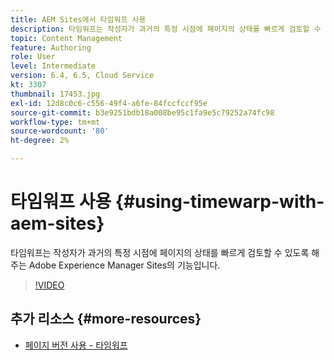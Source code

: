 ```yaml
---
title: AEM Sites에서 타임워프 사용
description: 타임워프는 작성자가 과거의 특정 시점에 페이지의 상태를 빠르게 검토할 수 있도록 해주는 Adobe Experience Manager Sites의 기능입니다.
topic: Content Management
feature: Authoring
role: User
level: Intermediate
version: 6.4, 6.5, Cloud Service
kt: 3307
thumbnail: 17453.jpg
exl-id: 12d8c0c6-c556-49f4-a6fe-84fccfccf95e
source-git-commit: b3e9251bdb18a008be95c1fa9e5c79252a74fc98
workflow-type: tm+mt
source-wordcount: '80'
ht-degree: 2%

---
```


# 타임워프 사용 {#using-timewarp-with-aem-sites}

타임워프는 작성자가 과거의 특정 시점에 페이지의 상태를 빠르게 검토할 수 있도록 해주는 Adobe Experience Manager Sites의 기능입니다.

>[!VIDEO](https://video.tv.adobe.com/v/17453?quality=12&learn=on)

## 추가 리소스 {#more-resources}

* [페이지 버전 사용 - 타임워프](https://experienceleague.adobe.com/docs/experience-manager-cloud-service/sites/authoring/features/page-versions.html)
